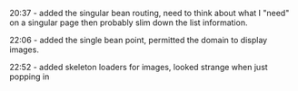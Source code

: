 20:37 - added the singular bean routing, need to think about what I "need" on a singular page then probably slim down the list information.

22:06 - added the single bean point, permitted the domain to display images.

22:52 - added skeleton loaders for images, looked strange when just popping in